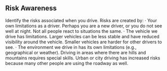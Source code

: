 ## Risk Awareness
Identify the risks associated when you drive. Risks are created by:
· Your own limitations as a driver. Perhaps you are a new driver, or you do not see well at night. Not all people react to situations the same.
· The vehicle we drive has limitations. Larger vehicles can be less stable and have reduced visibility around the vehicle. Smaller vehicles are harder for other drivers to see.
· The environment we drive in has its own limitations (e.g., geographical or weather). Driving in areas where there are hills and mountains requires special skills. Urban or city driving has increased risks because many other people are using the roadway as well.